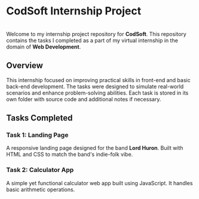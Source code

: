 # CodSoft Internship Project
<br>
Welcome to my internship project repository for <b>CodSoft</b>.
This repository contains the tasks I completed as a part of my virtual internship in the domain of <b>Web Development</b>.

## Overview

This internship focused on improving practical skills in front-end and basic back-end development. The tasks were designed to simulate real-world scenarios and enhance problem-solving abilities. Each task is stored in its own folder with source code and additional notes if necessary.


## Tasks Completed

### Task 1: Landing Page

A responsive landing page designed for the band <b>Lord Huron</b>. Built with HTML and CSS to match the band's indie-folk vibe.

### Task 2: Calculator App

A simple yet functional calculator web app built using JavaScript. It handles basic arithmetic operations.
